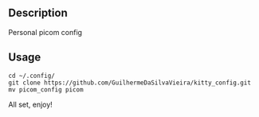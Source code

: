 ## Description
Personal picom config

## Usage
```
cd ~/.config/
git clone https://github.com/GuilhermeDaSilvaVieira/kitty_config.git
mv picom_config picom
```
All set, enjoy!
